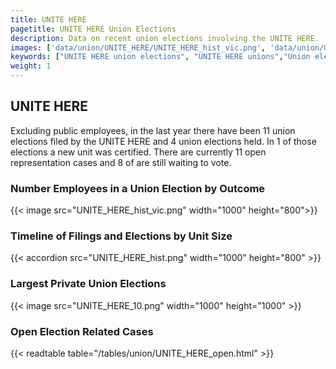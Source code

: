 ```yaml
---
title: UNITE HERE
pagetitle: UNITE HERE Union Elections
description: Data on recent union elections involving the UNITE HERE.
images: ['data/union/UNITE_HERE/UNITE_HERE_hist_vic.png', 'data/union/UNITE_HERE/UNITE_HERE_hist_size.png', 'data/union/UNITE_HERE/UNITE_HERE_10.png']
keywords: ["UNITE HERE union elections", "UNITE HERE unions","Union elections"]
weight: 1
---
```

##  UNITE HERE

Excluding public employees, in the last year there have been 11 union elections filed by the UNITE HERE and 4 union elections held. In 1 of those elections a new unit was certified. There are currently 11 open representation cases and 8 of are still waiting to vote.

### Number Employees in a Union Election by Outcome
{{< image src="UNITE_HERE_hist_vic.png" width="1000" height="800">}}

### Timeline of Filings and Elections by Unit Size
{{< accordion src="UNITE_HERE_hist.png" width="1000" height="800" >}}

### Largest Private Union Elections
{{< image src="UNITE_HERE_10.png" width="1000" height="1000"  >}}

### Open Election Related Cases
{{< readtable table="/tables/union/UNITE_HERE_open.html" >}}

